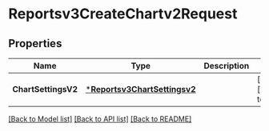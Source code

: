 # Reportsv3CreateChartv2Request

## Properties
Name | Type | Description | Notes
------------ | ------------- | ------------- | -------------
**ChartSettingsV2** | [***Reportsv3ChartSettingsv2**](reportsv3ChartSettingsv2.md) |  | [optional] [default to null]

[[Back to Model list]](../README.md#documentation-for-models) [[Back to API list]](../README.md#documentation-for-api-endpoints) [[Back to README]](../README.md)

